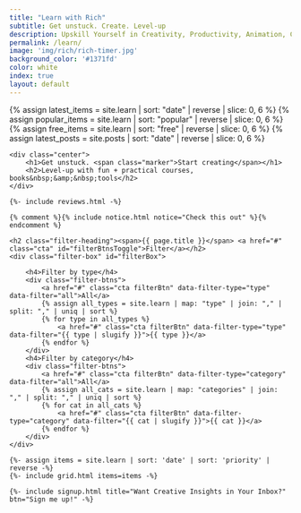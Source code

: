 ```yaml
---
title: "Learn with Rich"
subtitle: Get unstuck. Create. Level-up
description: Upskill Yourself in Creativity, Productivity, Animation, Coding & Illustration.
permalink: /learn/
image: 'img/rich/rich-timer.jpg'
background_color: '#1371fd'
color: white
index: true
layout: default
---
```


{% assign latest_items = site.learn | sort: "date" | reverse | slice: 0, 6 %}
{% assign popular_items = site.learn | sort: "popular" | reverse | slice: 0, 6 %}
{% assign free_items = site.learn | sort: "free" | reverse | slice: 0, 6 %}
{% assign latest_posts = site.posts | sort: "date" | reverse | slice: 0, 6 %}

<div class="content">
	
	<div class="center">
		<h1>Get unstuck. <span class="marker">Start creating</span></h1>
		<h2>Level-up with fun + practical courses, books&nbsp;&amp;&nbsp;tools</h2>
	</div>
	
	{%- include reviews.html -%}
	
	{% comment %}{% include notice.html notice="Check this out" %}{% endcomment %}
	
	<h2 class="filter-heading"><span>{{ page.title }}</span> <a href="#" class="cta" id="filterBtnsToggle">Filter</a></h2>
	<div class="filter-box" id="filterBox">
		
		<h4>Filter by type</h4>
		<div class="filter-btns">
			<a href="#" class="cta filterBtn" data-filter-type="type" data-filter="all">All</a>
			{% assign all_types = site.learn | map: "type" | join: "," | split: "," | uniq | sort %}
			{% for type in all_types %}
				<a href="#" class="cta filterBtn" data-filter-type="type" data-filter="{{ type | slugify }}">{{ type }}</a>
			{% endfor %}
		</div>
		<h4>Filter by category</h4>
		<div class="filter-btns">
			<a href="#" class="cta filterBtn" data-filter-type="category" data-filter="all">All</a>
			{% assign all_cats = site.learn | map: "categories" | join: "," | split: "," | uniq | sort %}
			{% for cat in all_cats %}
				<a href="#" class="cta filterBtn" data-filter-type="category" data-filter="{{ cat | slugify }}">{{ cat }}</a>
			{% endfor %}
		</div>
	</div>
	
	{%- assign items = site.learn | sort: 'date' | sort: 'priority' | reverse -%}
	{%- include grid.html items=items -%}

	{%- include signup.html title="Want Creative Insights in Your Inbox?" btn="Sign me up!" -%}
</div>